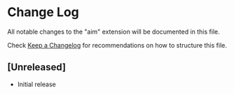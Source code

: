 # Change Log

All notable changes to the "aim" extension will be documented in this file.

Check [Keep a Changelog](http://keepachangelog.com/) for recommendations on how to structure this file.

## [Unreleased]

- Initial release